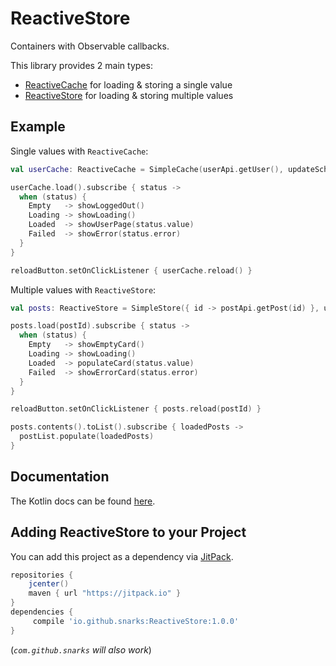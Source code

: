 # ReactiveStore
Containers with Observable callbacks.

This library provides 2 main types:
- [ReactiveCache](https://snarks.github.io/ReactiveStore/kotlin-docs/1.0.0/io.github.snarks.reactivestore.caches/-reactive-cache/index.html)
  for loading & storing a single value
- [ReactiveStore](https://snarks.github.io/ReactiveStore/kotlin-docs/1.0.0/io.github.snarks.reactivestore.stores/-reactive-store/index.html)
  for loading & storing multiple values

## Example
Single values with `ReactiveCache`:
```kotlin
val userCache: ReactiveCache = SimpleCache(userApi.getUser(), updateScheduler = uiScheduler)

userCache.load().subscribe { status ->
  when (status) {
    Empty   -> showLoggedOut()
    Loading -> showLoading()
    Loaded  -> showUserPage(status.value)
    Failed  -> showError(status.error)
  }
}

reloadButton.setOnClickListener { userCache.reload() }
```

Multiple values with `ReactiveStore`:
```kotlin
val posts: ReactiveStore = SimpleStore({ id -> postApi.getPost(id) }, updateScheduler = uiScheduler)

posts.load(postId).subscribe { status ->
  when (status) {
    Empty   -> showEmptyCard()
    Loading -> showLoading()
    Loaded  -> populateCard(status.value)
    Failed  -> showErrorCard(status.error)
  }
}

reloadButton.setOnClickListener { posts.reload(postId) }

posts.contents().toList().subscribe { loadedPosts ->
  postList.populate(loadedPosts)
}
```

## Documentation
The Kotlin docs can be found [here](https://snarks.github.io/ReactiveStore/kotlin-docs/1.0.0/).

## Adding ReactiveStore to your Project
You can add this project as a dependency via [JitPack](https://jitpack.io/).

```gradle
repositories {
    jcenter()
    maven { url "https://jitpack.io" }
}
dependencies {
     compile 'io.github.snarks:ReactiveStore:1.0.0'
}
```
(_`com.github.snarks` will also work_)
